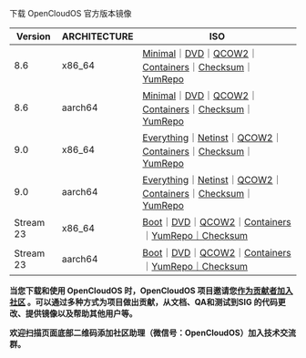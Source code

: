 下载 OpenCloudOS 官方版本镜像

| Version   | ARCHITECTURE | ISO                                                                                                                                                                                                                                                                                                                                                                                                                                                                                                                                                                                                                                                                                                                                                                                                           |
| --------- | ------------ | ------------------------------------------------------------------------------------------------------------------------------------------------------------------------------------------------------------------------------------------------------------------------------------------------------------------------------------------------------------------------------------------------------------------------------------------------------------------------------------------------------------------------------------------------------------------------------------------------------------------------------------------------------------------------------------------------------------------------------------------------------------------------------------------------------------- |
| 8.6       | x86_64       | [Minimal](https://mirrors.opencloudos.tech/opencloudos/8.6/isos/x86_64/opencloudos-8.6-x86_64-minimal.iso)｜[DVD](https://mirrors.opencloudos.tech/opencloudos/8.6/isos/x86_64/opencloudos-8.6-x86_64-dvd1.iso)｜[QCOW2](https://mirrors.opencloudos.tech/opencloudos/8.6/images/opencloudos-v8.6-minimal-x86_64-20230206.qcow2)｜[Containers](https://mirrors.opencloudos.tech/opencloudos/8.6/images/opencloudos-v8.6-minimal-x86_64.tar)｜[Checksum](https://mirrors.opencloudos.tech/opencloudos/8.6/isos/x86_64/CHECKSUM)｜[YumRepo](https://mirrors.opencloudos.tech/opencloudos/8.6/)                                                                                                                                                                                                                                    |
| 8.6       | aarch64      | [Minimal](https://mirrors.opencloudos.tech/opencloudos/8.6/isos/aarch64/opencloudos-8.6-aarch64-minimal.iso)｜[DVD](https://mirrors.opencloudos.tech/opencloudos/8.6/isos/aarch64/opencloudos-8.6-aarch64-dvd1.iso)｜[QCOW2](https://mirrors.opencloudos.tech/opencloudos/8.6/images/opencloudos-v8.6-minimal-aarch64-20230206.qcow2)｜[Containers](https://mirrors.opencloudos.tech/opencloudos/8.6/images/opencloudos-v8.6-minimal-aarch64.tar)｜[Checksum](https://mirrors.opencloudos.tech/opencloudos/8.6/isos/aarch64/CHECKSUM)｜[YumRepo](https://mirrors.opencloudos.tech/opencloudos/8.6/)                                                                                                                                                                                                                             |
| 9.0       | x86_64       | [Everything](https://mirrors.opencloudos.tech/opencloudos/9.0/isos/x86_64/OpenCloudOS-9.0-x86_64-everything.iso)｜[Netinst](https://mirrors.opencloudos.tech/opencloudos/9.0/isos/x86_64/OpenCloudOS-9.0-x86_64-netinst.iso)｜[QCOW2](https://mirrors.opencloudos.tech/opencloudos/9.0/images/x86_64/opencloudos-v9.0-20230329-x86_64.qcow2)｜[Containers](https://mirrors.opencloudos.tech/opencloudos/9.0/images/x86_64/opencloudos-9.0-minimal-x86_64.tar)｜[Checksum](https://mirrors.opencloudos.tech/opencloudos/9.0/isos/x86_64/CHECKSUM)｜[YumRepo](https://mirrors.opencloudos.tech/opencloudos/9.0/)                                                                                                                                                                                                                  |
| 9.0       | aarch64      | [Everything](https://mirrors.opencloudos.tech/opencloudos/9.0/isos/aarch64/OpenCloudOS-9.0-aarch64-everything.iso)｜[Netinst](https://mirrors.opencloudos.tech/opencloudos/9.0/isos/aarch64/OpenCloudOS-9.0-aarch64-netinst.iso)｜[QCOW2](https://mirrors.opencloudos.tech/opencloudos/9.0/images/aarch64/opencloudos-v9.0-20230317-aarch64.qcow2)｜[Containers](https://mirrors.opencloudos.tech/opencloudos/9.0/images/aarch64/opencloudos-9.0-minimal-aarch64.tar)｜[Checksum](https://mirrors.opencloudos.tech/opencloudos/9.0/isos/aarch64/CHECKSUM)｜[YumRepo](https://mirrors.opencloudos.tech/opencloudos/9.0/)                                                                                                                                                                                                         |
| Stream 23 | x86_64       | [Boot](https://mirrors.opencloudos.tech/opencloudos-stream/releases/23/images/x86_64/OpenCloudOS-Stream-23-20230301-x86_64-netinst.iso)｜[DVD](https://mirrors.opencloudos.tech/opencloudos-stream/releases/23/images/x86_64/OpenCloudOS-Stream-23-20230301-x86_64-everything.iso)｜[QCOW2](https://mirrors.opencloudos.tech/opencloudos-stream/releases/23/images/x86_64/OpenCloudOS-Stream-23-20230301-x86_64.qcow2)｜[Containers](https://mirrors.opencloudos.tech/opencloudos-stream/releases/23/images/x86_64/OpenCloudOS-Stream-23-20230301-x86_64-mini-docker.tar)｜[YumRepo｜](https://mirrors.opencloudos.org/opencloudos-stream/releases/23/)[Checksum](https://mirrors.opencloudos.org/opencloudos-stream/releases/23/images/checksum.txt)[](https://mirrors.opencloudos.tech/opencloudos-stream/ "YumRepo")         |
| Stream 23 | aarch64      | [Boot](https://mirrors.opencloudos.tech/opencloudos-stream/releases/23/images/aarch64/OpenCloudOS-Stream-23-20230301-aarch64-netinst.iso)｜[DVD](https://mirrors.opencloudos.tech/opencloudos-stream/releases/23/images/aarch64/OpenCloudOS-Stream-23-20230301-aarch64-everything.iso)｜[QCOW2](https://mirrors.opencloudos.tech/opencloudos-stream/releases/23/images/aarch64/OpenCloudOS-Stream-23-20230301-aarch64.qcow2)｜[Containers](https://mirrors.opencloudos.tech/opencloudos-stream/releases/23/images/aarch64/OpenCloudOS-Stream-23-20230301-aarch64-mini-docker.tar)｜[YumRepo｜](https://mirrors.opencloudos.org/opencloudos-stream/releases/23/)[Checksum](https://mirrors.opencloudos.org/opencloudos-stream/releases/23/images/checksum.txt)[](https://mirrors.opencloudos.tech/opencloudos-stream/ "YumRepo") |

**当您下载和使用 OpenCloudOS 时，OpenCloudOS 项目邀请您[作为贡献者加入社区](https://lists.opencloudos.org/g/main "作为贡献者加入社区") 。可以通过多种方式为项目做出贡献，从文档、QA和测试到SIG 的代码更改、提供镜像以及帮助其他用户等。**

**欢迎扫描页面底部二维码添加社区助理（微信号：OpenCloudOS）加入技术交流群。**
